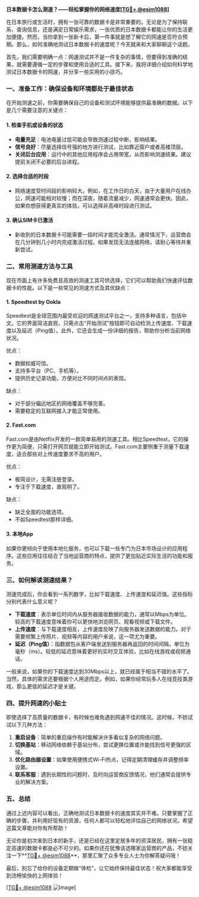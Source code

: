 **日本数据卡怎么测速？——轻松掌握你的网络速度[[TG💪+ @esim1088](https://t.me/s/esim1088)]**

在日本旅行或生活时，拥有一张可靠的数据卡是非常重要的。无论是为了保持联系、查询信息，还是满足日常娱乐需求，一张优质的日本数据卡都能让你的生活更加便捷。然而，当你拿到一张新卡后，第一件事就是想了解它的网速是否符合预期。那么，如何准确地测试日本数据卡的速度呢？今天就来和大家聊聊这个话题。

首先，我们需要明确一点：网速测试并不是一件复杂的事情，但要得到准确的结果，就需要遵循一定的步骤和使用合适的工具。接下来，我将详细介绍如何科学地测试日本数据卡的网速，并分享一些实用的小技巧。

### **一、准备工作：确保设备和环境都处于最佳状态**

在开始测速之前，你需要确保自己的设备和测试环境能够提供最准确的数据。以下是几个需要注意的关键点：

#### 1. **检查手机或设备的状态**
   - **电量充足**：电池电量过低可能会导致测速过程中断，影响结果。
   - **信号良好**：尽量选择信号强的地方进行测试，比如靠近窗户或者高楼顶层。
   - **关闭后台应用**：运行中的其他应用程序会占用带宽，从而影响测速结果。建议提前关闭不必要的后台进程。

#### 2. **选择合适的时段**
   - 网络速度受时间段的影响较大。例如，在工作日的白天，由于大量用户在线办公，网速可能相对较慢；而在深夜，随着流量减少，网速通常会更快。因此，如果你想获得更真实的体验，可以选择非高峰时段进行测试。

#### 3. **确认SIM卡已激活**
   - 新收到的日本数据卡可能需要一段时间才能完全激活。通常情况下，运营商会在几分钟到几小时内完成激活过程。如果发现无法连接网络，请耐心等待并重新尝试。

### **二、常用测速方法与工具**

现在市面上有许多免费且高效的测速工具可供选择，它们可以帮助我们快速评估数据卡的性能。以下是一些常见的测速方式及其优缺点：

#### 1. **Speedtest by Ookla**
   Speedtest是全球范围内最受欢迎的网速测试平台之一，支持多种语言，包括中文。它的界面简洁直观，只需点击“开始测试”按钮即可自动检测上传速度、下载速度以及延迟（Ping值）。此外，它还会生成一份详细的报告，帮助你分析当前网络状况。

优点：
- 数据权威可信。
- 支持多平台（PC、手机等）。
- 提供历史记录功能，方便对比不同时间点的表现。

缺点：
- 对于部分偏远地区的网络覆盖不够完善。
- 需要稳定的互联网接入才能正常使用。

#### 2. **Fast.com**
   Fast.com是由Netflix开发的一款简单易用的测速工具。相比Speedtest，它的操作更为简便，只需打开网页就能立即开始测试。Fast.com主要侧重于测量下载速度，适合那些对上传速度要求不高的用户。

优点：
- 极简设计，无需注册登录。
- 专注于下载速度，直观明了。

缺点：
- 缺乏全面的功能选项。
- 不如Speedtest那样详细。

#### 3. **本地App**
   如果你更倾向于使用本地化服务，也可以下载一些专门为日本市场设计的应用程序。这些应用往往结合了当地运营商的特点，提供了更加贴近实际生活的功能和服务。

### **三、如何解读测速结果？**

测速完成后，你会看到一系列数字，比如下载速度、上传速度和延迟值。这些指标分别代表什么意义呢？

- **下载速度**：表示单位时间内从服务器接收数据的能力，通常以Mbps为单位。较高的下载速度意味着你可以更快地浏览网页、观看视频或下载文件。
- **上传速度**：与下载速度相反，上传速度反映了向服务器发送数据的能力。对于需要频繁上传照片、视频等内容的用户来说，这一项尤为重要。
- **延迟（Ping值）**：指数据包从客户端发送到服务器再返回的时间间隔，单位为毫秒（ms）。较低的延迟意味着更好的实时交互体验，比如在线游戏或视频通话。

一般来说，如果你的下载速度达到30Mbps以上，就已经属于相当不错的水平了。当然，具体的需求还要根据个人用途而定。例如，如果你经常玩多人在线竞技类游戏，那么更低的延迟才是关键。

### **四、提升网速的小贴士**

即使选择了高质量的数据卡，有时候也难免遇到网速不佳的情况。这时候，不妨试试以下几种方法：

1. **重启设备**：简单的重启操作有时能解决许多看似复杂的网络问题。
2. **切换基站**：移动网络依赖于基站分布，尝试更换位置或许能找到信号更强的区域。
3. **优化路由器设置**：如果使用便携式Wi-Fi热点，记得定期清理缓存并调整频率设置。
4. **联系客服**：遇到长期性的问题时，及时向运营商反馈情况，他们通常会提供专业的解决方案。

### **五、总结**

通过上述内容可以看出，正确地测试日本数据卡的速度其实并不难。只要掌握了正确的步骤，并利用好现有的资源，任何人都可以轻松地评估自己的网络状况。希望这篇文章能对你有所帮助！

无论你是初次来到日本的新手，还是已经在这里定居多年的资深居民，拥有一张稳定高速的数据卡都是必不可少的。如果你还在犹豫该选哪家运营商的产品，不妨关注一下**[TG💪+ @esim1088](https://t.me/s/esim1088)**，那里汇聚了众多专业人士为你解答疑问哦！

最后，别忘了给你的设备定期做“体检”，让它始终保持最佳状态！祝大家都能享受到流畅愉快的上网体验！

[[TG💪+ @esim1088](https://t.me/s/esim1088) ![Image](https://i.postimg.cc/4NQfJmqS/Snipaste-2025-05-13-00-14-12.png)]